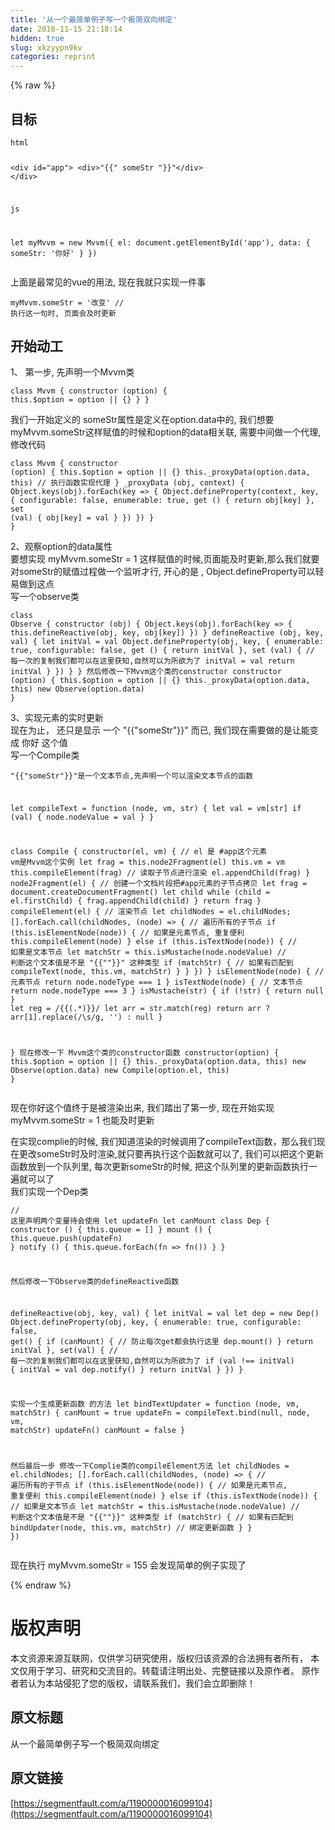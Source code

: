 ```yaml
---
title: '从一个最简单例子写一个极简双向绑定' 
date: 2018-11-15 21:18:14
hidden: true
slug: xkzyypn9kv
categories: reprint
---
```


{% raw %}
<h2>&#x76EE;&#x6807;</h2><pre><code>html

&lt;div id=&quot;app&quot;&gt;
    &lt;div&gt;"{{" someStr "}}"&lt;/div&gt;
&lt;/div&gt;

js

let myMvvm = new Mvvm({
    el: document.getElementById(&apos;app&apos;),
    data: {
        someStr: &apos;&#x4F60;&#x597D;&apos;
    }
})</code></pre><p>&#x4E0A;&#x9762;&#x662F;&#x6700;&#x5E38;&#x89C1;&#x7684;vue&#x7684;&#x7528;&#x6CD5;, &#x73B0;&#x5728;&#x6211;&#x5C31;&#x53EA;&#x5B9E;&#x73B0;&#x4E00;&#x4EF6;&#x4E8B;</p><pre><code>myMvvm.someStr = &apos;&#x6539;&#x53D8;&apos;   // &#x6267;&#x884C;&#x8FD9;&#x4E00;&#x53E5;&#x65F6;, &#x9875;&#x9762;&#x4F1A;&#x53CA;&#x65F6;&#x66F4;&#x65B0;</code></pre><h2>&#x5F00;&#x59CB;&#x52A8;&#x5DE5;</h2><p>1&#x3001; &#x7B2C;&#x4E00;&#x6B65;, &#x5148;&#x58F0;&#x660E;&#x4E00;&#x4E2A;Mvvm&#x7C7B;</p><pre><code>class Mvvm {
    constructor (option) {
        this.$option = option || {}
    }
}</code></pre><p>&#x6211;&#x4EEC;&#x4E00;&#x5F00;&#x59CB;&#x5B9A;&#x4E49;&#x7684; someStr&#x5C5E;&#x6027;&#x662F;&#x5B9A;&#x4E49;&#x5728;option.data&#x4E2D;&#x7684;, &#x6211;&#x4EEC;&#x60F3;&#x8981; myMvvm.someStr&#x8FD9;&#x6837;&#x8D4B;&#x503C;&#x7684;&#x65F6;&#x5019;&#x548C;option&#x7684;data&#x76F8;&#x5173;&#x8054;, &#x9700;&#x8981;&#x4E2D;&#x95F4;&#x505A;&#x4E00;&#x4E2A;&#x4EE3;&#x7406;,&#x4FEE;&#x6539;&#x4EE3;&#x7801;</p><pre><code>class Mvvm {
    constructor (option) {
        this.$option = option || {}
        this._proxyData(option.data, this) // &#x6267;&#x884C;&#x51FD;&#x6570;&#x5B9E;&#x73B0;&#x4EE3;&#x7406;
    }
    _proxyData (obj, context) { 
        Object.keys(obj).forEach(key =&gt; {
            Object.defineProperty(context, key, {
                configurable: false,
                enumerable: true,
                get () {
                    return obj[key]
                },
                set (val) {
                    obj[key] = val
                }
            })
        })
    }
}</code></pre><p>2&#x3001;&#x89C2;&#x5BDF;option&#x7684;data&#x5C5E;&#x6027;<br>&#x8981;&#x60F3;&#x5B9E;&#x73B0; myMvvm.someStr = 1 &#x8FD9;&#x6837;&#x8D4B;&#x503C;&#x7684;&#x65F6;&#x5019;,&#x9875;&#x9762;&#x80FD;&#x53CA;&#x65F6;&#x66F4;&#x65B0;,&#x90A3;&#x4E48;&#x6211;&#x4EEC;&#x5C31;&#x8981;&#x5BF9;someStr&#x7684;&#x8D4B;&#x503C;&#x8FC7;&#x7A0B;&#x505A;&#x4E00;&#x4E2A;&#x76D1;&#x542C;&#x624D;&#x884C;, &#x5F00;&#x5FC3;&#x7684;&#x662F; , Object.defineProperty&#x53EF;&#x4EE5;&#x8F7B;&#x6613;&#x505A;&#x5230;&#x8FD9;&#x70B9;<br>&#x5199;&#x4E00;&#x4E2A;observe&#x7C7B;</p><pre><code>class Observe {
    constructor (obj) {
        Object.keys(obj).forEach(key =&gt; {
            this.defineReactive(obj, key, obj[key])
        })
    }
    defineReactive (obj, key, val) {
        let initVal = val
        Object.defineProperty(obj, key, {
            enumerable: true,
            configurable: false,
            get () {
                return initVal
            },
            set (val) { // &#x6BCF;&#x4E00;&#x6B21;&#x7684;&#x590D;&#x5236;&#x6211;&#x4EEC;&#x90FD;&#x53EF;&#x4EE5;&#x5728;&#x8FD9;&#x91CC;&#x83B7;&#x77E5;,&#x81EA;&#x7136;&#x53EF;&#x4EE5;&#x4E3A;&#x6240;&#x6B32;&#x4E3A;&#x4E86;
                initVal = val
                return initVal
            }
        })
    }
}
&#x7136;&#x540E;&#x4FEE;&#x6539;&#x4E00;&#x4E0B;Mvvm&#x8FD9;&#x4E2A;&#x7C7B;&#x7684;constructor
constructor (option) {
    this.$option = option || {}
    this._proxyData(option.data, this)
    new Observe(option.data)
}</code></pre><p>3&#x3001;&#x5B9E;&#x73B0;&#x5143;&#x7D20;&#x7684;&#x5B9E;&#x65F6;&#x66F4;&#x65B0;<br>&#x73B0;&#x5728;&#x4E3A;&#x6B62;&#xFF0C; &#x8FD8;&#x53EA;&#x662F;&#x663E;&#x793A; &#x4E00;&#x4E2A; "{{"someStr"}}" &#x800C;&#x5DF2;, &#x6211;&#x4EEC;&#x73B0;&#x5728;&#x9700;&#x8981;&#x505A;&#x7684;&#x662F;&#x8BA9;&#x80FD;&#x53D8;&#x6210; &#x4F60;&#x597D; &#x8FD9;&#x4E2A;&#x503C;<br>&#x5199;&#x4E00;&#x4E2A;Compile&#x7C7B;</p><pre><code>"{{"someStr"}}"&#x662F;&#x4E00;&#x4E2A;&#x6587;&#x672C;&#x8282;&#x70B9;,&#x5148;&#x58F0;&#x660E;&#x4E00;&#x4E2A;&#x53EF;&#x4EE5;&#x6E32;&#x67D3;&#x6587;&#x672C;&#x8282;&#x70B9;&#x7684;&#x51FD;&#x6570;

let compileText = function (node, vm, str) {
    let val = vm[str]
    if (val) {
        node.nodeValue = val 
    }
}

class Compile {
    constructor(el, vm) { // el &#x662F; #app&#x8FD9;&#x4E2A;&#x5143;&#x7D20;  vm&#x662F;Mvvm&#x8FD9;&#x4E2A;&#x5B9E;&#x4F8B;
        let frag = this.node2Fragment(el)
        this.vm = vm
        this.compileElement(frag) // &#x8BFB;&#x53D6;&#x5B50;&#x8282;&#x70B9;&#x8FDB;&#x884C;&#x6E32;&#x67D3;
        el.appendChild(frag)
    }
    node2Fragment(el) { // &#x521B;&#x5EFA;&#x4E00;&#x4E2A;&#x6587;&#x6863;&#x7247;&#x6BB5;&#x628A;#app&#x5143;&#x7D20;&#x7684;&#x5B50;&#x8282;&#x70B9;&#x62F7;&#x8D1D;
        let frag = document.createDocumentFragment()
        let child
        while (child = el.firstChild) {
            frag.appendChild(child)
        }
        return frag
    }
    compileElement(el) { // &#x6E32;&#x67D3;&#x8282;&#x70B9;
        let childNodes = el.childNodes;
        [].forEach.call(childNodes, (node) =&gt; { // &#x904D;&#x5386;&#x6240;&#x6709;&#x7684;&#x5B50;&#x8282;&#x70B9;
            if (this.isElementNode(node)) { // &#x5982;&#x679C;&#x662F;&#x5143;&#x7D20;&#x8282;&#x70B9;, &#x91CD;&#x590D;&#x4FBF;&#x5229;
                this.compileElement(node)
            } else if (this.isTextNode(node)) { // &#x5982;&#x679C;&#x662F;&#x6587;&#x672C;&#x8282;&#x70B9;
                let matchStr = this.isMustache(node.nodeValue) // &#x5224;&#x65AD;&#x8FD9;&#x4E2A;&#x6587;&#x672C;&#x503C;&#x662F;&#x4E0D;&#x662F; "{{""}}" &#x8FD9;&#x79CD;&#x7C7B;&#x578B;
                if (matchStr) { // &#x5982;&#x679C;&#x6709;&#x5339;&#x914D;&#x5230;
                    compileText(node, this.vm, matchStr)
                }
            }
        })
    }
    isElementNode(node) { // &#x5143;&#x7D20;&#x8282;&#x70B9;
        return node.nodeType === 1
    }
    isTextNode(node) { // &#x6587;&#x672C;&#x8282;&#x70B9;
        return node.nodeType === 3
    }
    isMustache(str) {
        if (!str) {
            return null
        }
        let reg = /\{\{(.*)\}\}/
        let arr = str.match(reg)
        return arr ? arr[1].replace(/\s/g, &apos;&apos;) : null
    }

}
&#x73B0;&#x5728;&#x4FEE;&#x6539;&#x4E00;&#x4E0B; Mvvm&#x8FD9;&#x4E2A;&#x7C7B;&#x7684;constructor&#x51FD;&#x6570;
constructor(option) {
    this.$option = option || {}
    this._proxyData(option.data, this)
    new Observe(option.data)
    new Compile(option.el, this)
}</code></pre><p>&#x73B0;&#x5728;&#x4F60;&#x597D;&#x8FD9;&#x4E2A;&#x503C;&#x7EC8;&#x4E8E;&#x662F;&#x88AB;&#x6E32;&#x67D3;&#x51FA;&#x6765;, &#x6211;&#x4EEC;&#x8E0F;&#x51FA;&#x4E86;&#x7B2C;&#x4E00;&#x6B65;, &#x73B0;&#x5728;&#x5F00;&#x59CB;&#x5B9E;&#x73B0; myMvvm.someStr = 1 &#x4E5F;&#x80FD;&#x53CA;&#x65F6;&#x66F4;&#x65B0;</p><p>&#x5728;&#x5B9E;&#x73B0;complie&#x7684;&#x65F6;&#x5019;, &#x6211;&#x4EEC;&#x77E5;&#x9053;&#x6E32;&#x67D3;&#x7684;&#x65F6;&#x5019;&#x8C03;&#x7528;&#x4E86;compileText&#x51FD;&#x6570;&#xFF0C;&#x90A3;&#x4E48;&#x6211;&#x4EEC;&#x73B0;&#x5728;&#x66F4;&#x6539;someStr&#x65F6;&#x53CA;&#x65F6;&#x6E32;&#x67D3;,&#x5C31;&#x53EA;&#x8981;&#x518D;&#x6267;&#x884C;&#x8FD9;&#x4E2A;&#x51FD;&#x6570;&#x5C31;&#x53EF;&#x4EE5;&#x4E86;, &#x6211;&#x4EEC;&#x53EF;&#x4EE5;&#x628A;&#x8FD9;&#x4E2A;&#x66F4;&#x65B0;&#x51FD;&#x6570;&#x653E;&#x5230;&#x4E00;&#x4E2A;&#x961F;&#x5217;&#x91CC;, &#x6BCF;&#x6B21;&#x66F4;&#x65B0;someStr&#x7684;&#x65F6;&#x5019;, &#x628A;&#x8FD9;&#x4E2A;&#x961F;&#x5217;&#x91CC;&#x7684;&#x66F4;&#x65B0;&#x51FD;&#x6570;&#x6267;&#x884C;&#x4E00;&#x904D;&#x5C31;&#x53EF;&#x4EE5;&#x4E86;<br>&#x6211;&#x4EEC;&#x5B9E;&#x73B0;&#x4E00;&#x4E2A;Dep&#x7C7B;</p><pre><code>// &#x8FD9;&#x91CC;&#x58F0;&#x660E;&#x4E24;&#x4E2A;&#x53D8;&#x91CF;&#x5F85;&#x4F1A;&#x4F7F;&#x7528;
let updateFn
let canMount
class Dep {
    constructor () {
        this.queue = []
    }
    mount () {
        this.queue.push(updateFn)
    }
    notify () {
        this.queue.forEach(fn =&gt; fn())
    }
}

&#x7136;&#x540E;&#x4FEE;&#x6539;&#x4E00;&#x4E0B;Observe&#x7C7B;&#x7684;defineReactive&#x51FD;&#x6570;

defineReactive(obj, key, val) {
    let initVal = val
    let dep = new Dep()
    Object.defineProperty(obj, key, {
        enumerable: true,
        configurable: false,
        get() {
            if (canMount) { // &#x9632;&#x6B62;&#x6BCF;&#x6B21;get&#x90FD;&#x4F1A;&#x6267;&#x884C;&#x8FD9;&#x91CC;
                dep.mount()
            }
            return initVal
        },
        set(val) { // &#x6BCF;&#x4E00;&#x6B21;&#x7684;&#x590D;&#x5236;&#x6211;&#x4EEC;&#x90FD;&#x53EF;&#x4EE5;&#x5728;&#x8FD9;&#x91CC;&#x83B7;&#x77E5;,&#x81EA;&#x7136;&#x53EF;&#x4EE5;&#x4E3A;&#x6240;&#x6B32;&#x4E3A;&#x4E86;
            if (val !== initVal) {
                initVal = val
                dep.notify()
            }
            return initVal
        }
    })
}

&#x5B9E;&#x73B0;&#x4E00;&#x4E2A;&#x751F;&#x6210;&#x66F4;&#x65B0;&#x51FD;&#x6570; &#x7684;&#x65B9;&#x6CD5;
let bindTextUpdater = function (node, vm, matchStr) {
    canMount = true
    updateFn = compileText.bind(null, node, vm, matchStr)
    updateFn()
    canMount = false
}

&#x7136;&#x540E;&#x6700;&#x540E;&#x4E00;&#x6B65;
&#x4FEE;&#x6539;&#x4E00;&#x4E0B;Complie&#x7C7B;&#x7684;compileElement&#x65B9;&#x6CD5;
let childNodes = el.childNodes;
        [].forEach.call(childNodes, (node) =&gt; { // &#x904D;&#x5386;&#x6240;&#x6709;&#x7684;&#x5B50;&#x8282;&#x70B9;
            if (this.isElementNode(node)) { // &#x5982;&#x679C;&#x662F;&#x5143;&#x7D20;&#x8282;&#x70B9;, &#x91CD;&#x590D;&#x4FBF;&#x5229;
                this.compileElement(node)
            } else if (this.isTextNode(node)) { // &#x5982;&#x679C;&#x662F;&#x6587;&#x672C;&#x8282;&#x70B9;
                let matchStr = this.isMustache(node.nodeValue) // &#x5224;&#x65AD;&#x8FD9;&#x4E2A;&#x6587;&#x672C;&#x503C;&#x662F;&#x4E0D;&#x662F; "{{""}}" &#x8FD9;&#x79CD;&#x7C7B;&#x578B;
                if (matchStr) { // &#x5982;&#x679C;&#x6709;&#x5339;&#x914D;&#x5230;
                    bindUpdater(node, this.vm, matchStr) // &#x7ED1;&#x5B9A;&#x66F4;&#x65B0;&#x51FD;&#x6570;
                }
            }
        })</code></pre><p>&#x73B0;&#x5728;&#x6267;&#x884C; myMvvm.someStr = 155 &#x4F1A;&#x53D1;&#x73B0;&#x7B80;&#x5355;&#x7684;&#x4F8B;&#x5B50;&#x5B9E;&#x73B0;&#x4E86;</p>
{% endraw %}

# 版权声明
本文资源来源互联网，仅供学习研究使用，版权归该资源的合法拥有者所有，
本文仅用于学习、研究和交流目的。转载请注明出处、完整链接以及原作者。
原作者若认为本站侵犯了您的版权，请联系我们，我们会立即删除！

## 原文标题
从一个最简单例子写一个极简双向绑定

## 原文链接
[https://segmentfault.com/a/1190000016099104](https://segmentfault.com/a/1190000016099104)

